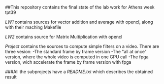 ##This repository contains the final state of the lab work for Athens week tpt39

*LW1* contains sources for vector addition and average with opencl, along with their maching Makefile

*LW2* contains source for Matrix Multiplication with opencl

*Project* contains the sources to compute simple filters on a video. There are three vesion:
-The standard frame by frame version
-The "all at once" version, where the whole video is computed in one GPU call
-The fpga version, wich accelerate the frame by frame version with fpga

###All the subprojects have a *README.txt* which describes the obtained result

